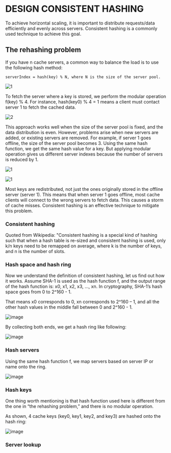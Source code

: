 # DESIGN CONSISTENT HASHING

To achieve horizontal scaling, it is important to distribute requests/data efficiently and evenly across servers. Consistent hashing is a commonly used technique to achieve this goal. 

## The rehashing problem

If you have n cache servers, a common way to balance the load is to use the following hash method:

    serverIndex = hash(key) % N, where N is the size of the server pool.


![1](https://user-images.githubusercontent.com/23625821/132457051-a0466301-bd1e-4579-a38a-19ae82874049.png)

To fetch the server where a key is stored, we perform the modular operation f(key) % 4. For instance, hash(key0) % 4 = 1 means a client must contact server 1 to fetch the cached data.

![2](https://user-images.githubusercontent.com/23625821/132457879-ca5c9d86-ab3f-4e29-abec-ad91d1a32d9b.png)


This approach works well when the size of the server pool is fixed, and the data distribution is even. However, problems arise when new servers are added, or existing servers are removed. For example, if server 1 goes offline, the size of the server pool becomes 3. Using the same hash function, we get the same hash value for a key. But applying modular operation gives us different server indexes because the number of servers is reduced by 1. 


![1](https://user-images.githubusercontent.com/23625821/132457499-dc2de4fb-370e-4a84-bbcb-c72e400c9ebb.png)


![1](https://user-images.githubusercontent.com/23625821/132457859-107839ee-5e35-4634-ad82-1f7f3b4e19be.png)


Most keys are redistributed, not just the ones originally stored in the offline server (server 1). This means that when server 1 goes offline, most cache clients will connect to the wrong servers to fetch data. This causes a storm of cache misses. Consistent hashing is an effective technique to mitigate this problem.

### Consistent hashing


Quoted from Wikipedia: "Consistent hashing is a special kind of hashing such that when a hash table is re-sized and consistent hashing is used, only k/n keys need to be remapped on average, where k is the number of keys, and n is the number of slots.

### Hash space and hash ring

Now we understand the definition of consistent hashing, let us find out how it works. Assume SHA-1 is used as the hash function f, and the output range of the hash function is: x0, x1, x2, x3, …, xn. In cryptography, SHA-1’s hash space goes from 0 to 2^160 - 1. 

That means x0 corresponds to 0, xn corresponds to 2^160 – 1, and all the other hash values in the middle fall between 0 and 2^160 - 1.


![image](https://user-images.githubusercontent.com/23625821/132458366-48f5b2fd-e448-4f7d-a20d-95bf6c2bca46.png)


By collecting both ends, we get a hash ring like following: 

![image](https://user-images.githubusercontent.com/23625821/132458458-8066f343-380c-49ff-8cd1-3292d0881fd6.png)

### Hash servers

Using the same hash function f, we map servers based on server IP or name onto the ring.

![image](https://user-images.githubusercontent.com/23625821/132458552-817519aa-64e6-47a6-bd1c-849dedd49252.png)

### Hash keys

One thing worth mentioning is that hash function used here is different from the one in “the rehashing problem,” and there is no modular operation. 

As shown, 4 cache keys (key0, key1, key2, and key3) are hashed onto the hash ring: 

![image](https://user-images.githubusercontent.com/23625821/132644590-dc63e626-e02b-4442-b91b-a38b97275a15.png)

### Server lookup



